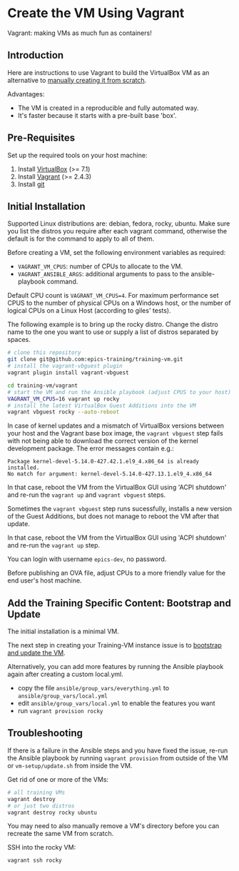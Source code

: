 # Create the VM Using Vagrant

Vagrant: making VMs as much fun as containers!

## Introduction

Here are instructions to use Vagrant to build the VirtualBox VM
as an alternative to
[manually creating it from scratch](creating-vm-from-scratch.md).

Advantages:
- The VM is created in a reproducible and fully automated way.
- It's faster because it starts with a pre-built base 'box'.

## Pre-Requisites

Set up the required tools on your host machine:
1. Install [VirtualBox](https://www.virtualbox.org/wiki/Downloads) (>= 7.1)
2. Install [Vagrant](https://www.vagrantup.com/downloads.html) (>= 2.4.3)
3. Install [git](https://git-scm.com/downloads)

## Initial Installation

Supported Linux distributions are: debian, fedora, rocky, ubuntu.
Make sure you list the distros you require after each vagrant command,
otherwise the default is for the command to apply to all of them.

Before creating a VM,
set the following environment variables as required:

- `VAGRANT_VM_CPUS`:
  number of CPUs to allocate to the VM.
- `VAGRANT_ANSIBLE_ARGS`:
  additional arguments to pass to the ansible-playbook command.

Default CPU count is `VAGRANT_VM_CPUS=4`.
For maximum performance
set CPUS to the number of physical CPUs on a Windows host,
or the number of logical CPUs on a Linux Host (according to giles' tests).

The following example is to bring up the rocky distro.
Change the distro name to the one you want to use
or supply a list of distros separated by spaces.

```bash
# clone this repository
git clone git@github.com:epics-training/training-vm.git
# install the vagrant-vbguest plugin
vagrant plugin install vagrant-vbguest

cd training-vm/vagrant
# start the VM and run the Ansible playbook (adjust CPUS to your host)
VAGRANT_VM_CPUS=16 vagrant up rocky
# install the latest VirtualBox Guest Additions into the VM
vagrant vbguest rocky --auto-reboot
```

In case of kernel updates and a mismatch of VirtualBox versions
between your host and the Vagrant base box image,
the `vagrant vbguest` step fails with not being able
to download the correct version of the kernel development package.
The error messages contain e.g.:

```
Package kernel-devel-5.14.0-427.42.1.el9_4.x86_64 is already installed.
No match for argument: kernel-devel-5.14.0-427.13.1.el9_4.x86_64
```

In that case, reboot the VM from the VirtualBox GUI using 'ACPI shutdown'
and re-run the `vagrant up` and `vagrant vbguest` steps.

Sometimes the `vagrant vbguest` step runs sucessfully,
installs a new version of the Guest Additions,
but does not manage to reboot the VM after that update.

In that case, reboot the VM from the VirtualBox GUI using 'ACPI shutdown'
and re-run the `vagrant up` step.

You can login with username `epics-dev`, no password.

Before publishing an OVA file,
adjust CPUs to a more friendly value for the end user's host machine.

## Add the Training Specific Content: Bootstrap and Update

The initial installation is a minimal VM.

The next step in creating your Training-VM instance issue
is to [bootstrap and update the VM](bootstrap-update-vm.md).

Alternatively,
you can add more features by running the Ansible playbook again
after creating a custom local.yml.

- copy the file `ansible/group_vars/everything.yml` to `ansible/group_vars/local.yml`
- edit `ansible/group_vars/local.yml` to enable the features you want
- run `vagrant provision rocky`

## Troubleshooting

If there is a failure in the Ansible steps and you have fixed the issue,
re-run the Ansible playbook
by running `vagrant provision` from outside of the VM
or `vm-setup/update.sh` from inside the VM.

Get rid of one or more of the VMs:
```bash
# all training VMs
vagrant destroy
# or just two distros
vagrant destroy rocky ubuntu
```

You may need to also manually remove a VM's directory
before you can recreate the same VM from scratch.

SSH into the rocky VM:
```
vagrant ssh rocky
```
